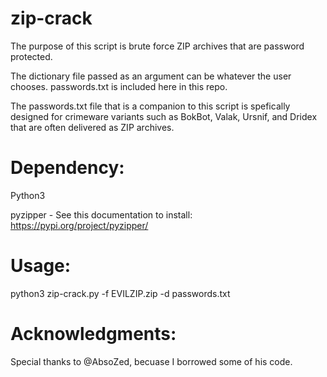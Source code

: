   
# zip-crack
The purpose of this script is brute force ZIP archives that are password protected. 

The dictionary file passed as an argument can be whatever the user chooses. passwords.txt is included here in this repo.

The passwords.txt file that is a companion to this script is spefically designed for crimeware variants such as BokBot, Valak, Ursnif, and Dridex that are often delivered as ZIP archives.

# Dependency:
Python3

pyzipper - See this documentation to install: https://pypi.org/project/pyzipper/

# Usage: 
python3 zip-crack.py -f EVILZIP.zip -d passwords.txt

# Acknowledgments: 
Special thanks to @AbsoZed, becuase I borrowed some of his code. 
